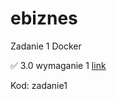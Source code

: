 # ebiznes

Zadanie 1 Docker

✅ 3.0 wymaganie 1 [link](https://github.com/parabola01/ebiznes/tree/f9fc8c0e5c05c097bfbdd749e74cc31120a3e65e/zadanie1)

Kod: zadanie1